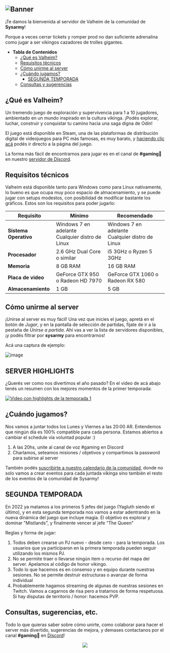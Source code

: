 ![Banner](https://user-images.githubusercontent.com/38166071/186810820-b29eaaa9-c6ae-4d92-b3a9-456b177c4a16.png)
---

¡Te damos la bienvenida al servidor de Valheim de la comunidad de **Sysarmy**!

Porque a veces cerrar tickets y romper prod no dan suficiente adrenalina como jugar a ser vikingos cazadores de trolles gigantes.

- **Tabla de Contenidos**
  - [¿Qué es Valheim?](#qué-es-valheim)
  - [Requisitos técnicos](#requisitos-técnicos)
  - [Cómo unirme al server](#cómo-unirme-al-server)
  - [¿Cuándo jugamos?](#cuándo-jugamos)
    - [SEGUNDA TEMPORADA](#segunda-temporada)
  - [Consultas y sugerencias](#consultas-sugerencias-etc)

## ¿Qué es Valheim?

Un tremendo juego de exploración y supervivencia para 1 a 10 jugadores, ambientado en un mundo inspirado en la cultura vikinga. ¡Podés explorar, luchar, construir y conquistar tu camino hacia una saga digna de Odín!

El juego está disponible en Steam, una de las plataformas de distribución digital de videojuegos para PC más famosas, es muy barato, y [haciendo clic acá](https://store.steampowered.com/app/892970/Valheim/) podés ir directo a la página del juego.

La forma más fácil de encontrarnos para jugar es en el canal de **#gaming👾** en nuestro [servidor de Discord](https://sysar.my/discord).

## Requisitos técnicos

Valheim está disponible tanto para Windows como para Linux nativamente, lo bueno es que ocupa muy poco espacio de almacenamiento, y se puede jugar con setups modestos, con posibilidad de modificar bastante los gráficos. Estos son los requisitos para poder jugarlo:

| Requisito             | Mínimo                                              | Recomendado                                         |
| --------------------- | --------------------------------------------------- | --------------------------------------------------- |
| **Sistema Operativo** | Windows 7 en adelante <br>Cualquier distro de Linux | Windows 7 en adelante <br>Cualquier distro de Linux |
| **Procesador**        | 2.6 GHz Dual Core o similar                         | i5 3GHz o Ryzen 5 3GHz                              |
| **Memoria**           | 8 GB RAM                                            | 16 GB RAM                                           |
| **Placa de video**    | GeForce GTX 950 o Radeon HD 7970                    | GeForce GTX 1060 o Radeon RX 580                    |
| **Almacenamiento**    | 1 GB                                                | 5 GB                                                |

## Cómo unirme al server

¡Unirse al server es muy fácil! Una vez que inicies el juego, apretá en el botón de _Jugar_, y en la pantalla de selección de partidas, fijate de ir a la pestaña de _Unirse a partida_. Ahí vas a ver la lista de servidores disponibles, ¡y podés filtrar por **sysarmy** para encontrarnos!

Acá una captura de ejemplo:

![image](https://user-images.githubusercontent.com/38166071/186304510-892048a4-5020-4e7b-ad0b-90ccd43e8375.png)

## SERVER HIGHLIGHTS

¿Querés ver como nos divertimos el año pasado? En el video de acá abajo tenés un resumen con los mejores momentos de la primer temporada:

[![Video con highlights de la temporada 1](https://img.youtube.com/vi/wPSmcUIjk-o/0.jpg)](https://www.youtube.com/watch?v=wPSmcUIjk-o&list=PLPXjriojfnRUK61LK_oXpwkXstJBSqNtx&ab_channel=sysarmy)

## ¿Cuándo jugamos?

Nos vamos a juntar todos los Lunes y Viernes a las 20:00 AR. Entendemos que ningún día es 100% compatible para cada persona. Estamos abiertos a cambiar el schedule via voluntad popular :)

1) A las 20hs, unite al canal de voz #gaming en Discord
2) Charlamos, seteamos misiones / objetivos y compartimos la password para subirse al server

También podés [suscribirte a nuestro calendario de la comunidad](https://calendar.google.com/calendar/u/0/r?cid=c_ntsrg10qsjmfeshhgap8ane1ss@group.calendar.google.com), donde no solo vamos a crear eventos para cada juntada vikinga sino también el resto de los eventos de la comunidad de Sysarmy!

## SEGUNDA TEMPORADA

En 2022 ya matamos a los primeros 5 jefes del juego (Yagluth siendo el último), y en esta segunda temporada nos vamos a estar adentrando en la nueva dinámica del juego que incluye magia. El objetivo es explorar y dominar "Mistlands", y finalmente vencer al jefe "The Queen"

Reglas y forma de jugar:

1) Todos deben crearse un PJ nuevo - desde cero - para la temporada. Los usuarios que ya participaron en la primera temporada pueden seguir utilizando los mismos PJ.
2) No se permite traer o llevarse ningún item o recurso del mapa del server. Apelamos al código de honor vikingo.
3) Todo lo que hacemos es en consenso y en equipo durante nuestras sesiones. No se permite destruir estructuras o avanzar de forma individual
4) Probablemente hagamos streaming de algunas de nuestras sesiones en Twitch. Vamos a cagarnos de risa pero a tratarnos de forma respetuosa. Si hay disputas de territorio / honor: hacemos PVP.

## Consultas, sugerencias, etc.

Todo lo que quieras saber sobre cómo unirte, como colaborar para hacer el server más divertido, sugerencias de mejora, y demases contactanos por el canal **#gaming👾** en [Discord](https://sysar.my/discord)!

<p align="center">
  <img src="https://media.giphy.com/media/H7NpdsDFxjeY1wAdzJ/giphy.gif" />
</p>
